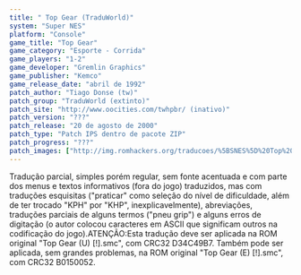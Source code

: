 ```yaml
---
title: " Top Gear (TraduWorld)"
system: "Super NES"
platform: "Console"
game_title: "Top Gear"
game_category: "Esporte - Corrida"
game_players: "1-2"
game_developer: "Gremlin Graphics"
game_publisher: "Kemco"
game_release_date: "abril de 1992"
patch_author: "Tiago Donse (tw)"
patch_group: "TraduWorld (extinto)"
patch_site: "http://www.oocities.com/twhpbr/ (inativo)"
patch_version: "???"
patch_release: "20 de agosto de 2000"
patch_type: "Patch IPS dentro de pacote ZIP"
patch_progress: "???"
patch_images: ["http://img.romhackers.org/traducoes/%5BSNES%5D%20Top%20Gear%20-%20TraduWorld%20-%201.png","http://img.romhackers.org/traducoes/%5BSNES%5D%20Top%20Gear%20-%20TraduWorld%20-%202.png","http://img.romhackers.org/traducoes/%5BSNES%5D%20Top%20Gear%20-%20TraduWorld%20-%203.png"]
---
```

Tradução parcial, simples porém regular, sem fonte acentuada e com parte dos menus e textos informativos (fora do jogo) traduzidos, mas com traduções esquisitas ("praticar" como seleção do nível de dificuldade, além de ter trocado "KPH" por "KHP", inexplicavelmente), abreviações, traduções parciais de alguns termos ("pneu grip") e alguns erros de digitação (o autor colocou caracteres em ASCII que significam outros na codificação do jogo).ATENÇÃO:Esta tradução deve ser aplicada na ROM original "Top Gear (U) [!].smc", com CRC32 D34C49B7. Também pode ser aplicada, sem grandes problemas, na ROM original "Top Gear (E) [!].smc", com CRC32 B0150052.